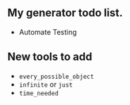 
## My generator todo list.

- Automate Testing

## New tools to add 

- `every_possible_object`
- `infinite` or `just`
- `time_needed`
